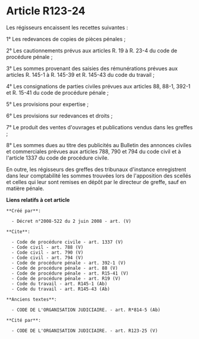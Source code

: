 # Article R123-24

Les régisseurs encaissent les recettes suivantes : 

1° Les redevances de copies de pièces pénales ; 

2° Les cautionnements prévus aux articles R. 19 à R. 23-4 du code de procédure pénale ; 

3° Les sommes provenant des saisies des rémunérations prévues aux articles R. 145-1 à R. 145-39 et R. 145-43 du code du
travail ; 

4° Les consignations de parties civiles prévues aux articles 88, 88-1, 392-1 et R. 15-41 du code de procédure pénale ; 

5° Les provisions pour expertise ; 

6° Les provisions sur redevances et droits ; 

7° Le produit des ventes d'ouvrages et publications vendus dans les greffes ; 

8° Les sommes dues au titre des publicités au Bulletin des annonces civiles et commerciales prévues aux articles 788, 790 et
794 du code civil et à l'article 1337 du code de procédure civile. 

En outre, les régisseurs des greffes des tribunaux d'instance enregistrent dans leur comptabilité les sommes trouvées lors de
l'apposition des scellés et celles qui leur sont remises en dépôt par le directeur de greffe, sauf en matière pénale.

**Liens relatifs à cet article**

	**Créé par**:

	  - Décret n°2008-522 du 2 juin 2008 - art. (V)

	**Cite**:

	  - Code de procédure civile - art. 1337 (V)
	  - Code civil - art. 788 (V)
	  - Code civil - art. 790 (V)
	  - Code civil - art. 794 (V)
	  - Code de procédure pénale - art. 392-1 (V)
	  - Code de procédure pénale - art. 88 (V)
	  - Code de procédure pénale - art. R15-41 (V)
	  - Code de procédure pénale - art. R19 (V)
	  - Code du travail - art. R145-1 (Ab)
	  - Code du travail - art. R145-43 (Ab)

	**Anciens textes**:

	  - CODE DE L'ORGANISATION JUDICIAIRE. - art. R*814-5 (Ab)

	**Cité par**:

	  - CODE DE L'ORGANISATION JUDICIAIRE. - art. R123-25 (V)
